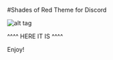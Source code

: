 #Shades of Red Theme for Discord

![alt tag](http://i.imgur.com/vFtWbVq.jpg)

^^^^ HERE IT IS ^^^^

Enjoy!
